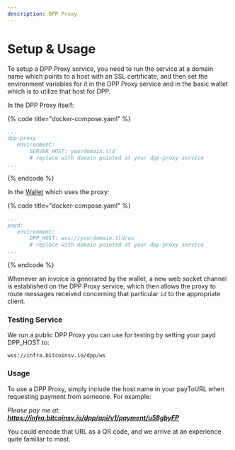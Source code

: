 ```yaml
---
description: DPP Proxy
---
```


# Setup & Usage

To setup a DPP Proxy service, you need to run the service at a domain name which points to a host with an SSL certificate, and then set the environment variables for it in the DPP Proxy service and in the basic wallet which is to utilize that host for DPP.&#x20;

In the DPP Proxy itself:

{% code title="docker-compose.yaml" %}
```yaml
...
dpp-proxy:
   environment:
       SERVER_HOST: yourdomain.tld
       # replace with domain pointed at your dpp-proxy service
...
```
{% endcode %}

In the [Wallet](../wallet/) which uses the proxy:

{% code title="docker-compose.yaml" %}
```yaml
...
payd:
   environment:
       DPP_HOST: wss://yourdomain.tld/ws
       # replace with domain pointed at your dpp-proxy service
...
```
{% endcode %}

Whenever an invoice is generated by the wallet, a new web socket channel is established on the DPP Proxy service, which then allows the proxy to route messages received concerning that particular `id` to the appropriate client.

### Testing Service

We run a public DPP Proxy you can use for testing by setting your payd DPP\_HOST to:

`wss://infra.bitcoinsv.io/dpp/ws`

### Usage

To use a DPP Proxy, simply include the host name in your payToURL when requesting payment from someone. For example:&#x20;

_Please pay me at: **https://infra.bitcoinsv.io/dpp/api/v1/payment/u58gbyFP**_

You could encode that URL as a QR code, and we arrive at an experience quite familiar to most.

